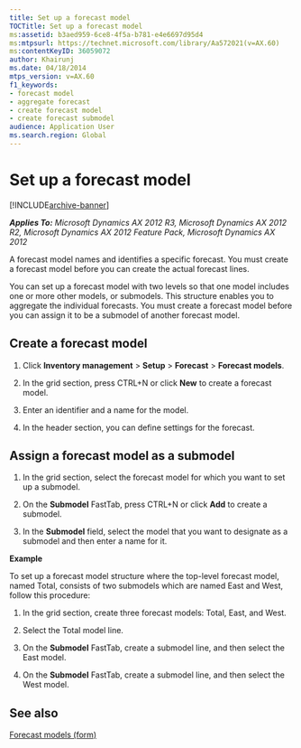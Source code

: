 ```yaml
---
title: Set up a forecast model
TOCTitle: Set up a forecast model
ms:assetid: b3aed959-6ce8-4f5a-b781-e4e6697d95d4
ms:mtpsurl: https://technet.microsoft.com/library/Aa572021(v=AX.60)
ms:contentKeyID: 36059072
author: Khairunj
ms.date: 04/18/2014
mtps_version: v=AX.60
f1_keywords:
- forecast model
- aggregate forecast
- create forecast model
- create forecast submodel
audience: Application User
ms.search.region: Global
---
```


# Set up a forecast model 


[!INCLUDE[archive-banner](includes/archive-banner.md)]


_**Applies To:** Microsoft Dynamics AX 2012 R3, Microsoft Dynamics AX 2012 R2, Microsoft Dynamics AX 2012 Feature Pack, Microsoft Dynamics AX 2012_

A forecast model names and identifies a specific forecast. You must create a forecast model before you can create the actual forecast lines.

You can set up a forecast model with two levels so that one model includes one or more other models, or submodels. This structure enables you to aggregate the individual forecasts. You must create a forecast model before you can assign it to be a submodel of another forecast model.

## Create a forecast model

1.  Click **Inventory management** \> **Setup** \> **Forecast** \> **Forecast models**.

2.  In the grid section, press CTRL+N or click **New** to create a forecast model.

3.  Enter an identifier and a name for the model.

4.  In the header section, you can define settings for the forecast.

## Assign a forecast model as a submodel

1.  In the grid section, select the forecast model for which you want to set up a submodel.

2.  On the **Submodel** FastTab, press CTRL+N or click **Add** to create a submodel.

3.  In the **Submodel** field, select the model that you want to designate as a submodel and then enter a name for it.

**Example**

To set up a forecast model structure where the top-level forecast model, named Total, consists of two submodels which are named East and West, follow this procedure:

1.  In the grid section, create three forecast models: Total, East, and West.

2.  Select the Total model line.

3.  On the **Submodel** FastTab, create a submodel line, and then select the East model.

4.  On the **Submodel** FastTab, create a submodel line, and then select the West model.

## See also

[Forecast models (form)](https://technet.microsoft.com/library/aa620573\(v=ax.60\))

  


